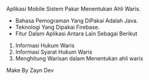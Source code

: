 Aplikasi Mobile Sistem Pakar Menentukan Ahli Waris.

- Bahasa Pemograman Yang DiPakai Adalah Java.
- Teknologi Yang Dipakai Firebase.
- Fitur Dalam Aplikasi Antara Lain  Sebagai Berikut
1. Informasi Hukum Waris
2. Informasi Syarat Hukum Waris
3. Menghitung Warisan dalam Menentukan ahli waris

Make By Zayn Dev